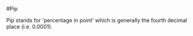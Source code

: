 #Pip

Pip stands for 'percentage in point' which is generally the fourth decimal place (i.e. 0.0001).
